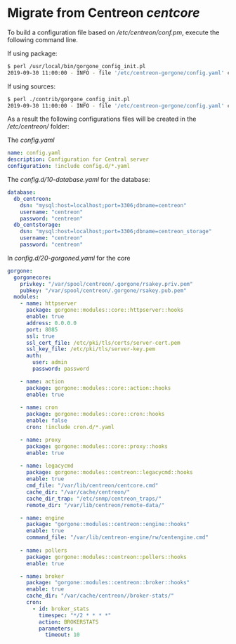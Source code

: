 # Migrate from Centreon *centcore*

To build a configuration file based on */etc/centreon/conf.pm*, execute the following command line.

If using package:

```bash
$ perl /usr/local/bin/gorgone_config_init.pl
2019-09-30 11:00:00 - INFO - file '/etc/centreon-gorgone/config.yaml' created success
```

If using sources:

```bash
$ perl ./contrib/gorgone_config_init.pl
2019-09-30 11:00:00 - INFO - file '/etc/centreon-gorgone/config.yaml' created success
```

As a result the following configurations files will be created in the */etc/centreon/* folder:

The *config.yaml*
```yaml
name: config.yaml
description: Configuration for Central server
configuration: !include config.d/*.yaml
```

The *config.d/10-database.yaml* for the database:

```yaml
database:
  db_centreon:
    dsn: "mysql:host=localhost;port=3306;dbname=centreon"
    username: "centreon"
    password: "centreon"
  db_centstorage:
    dsn: "mysql:host=localhost;port=3306;dbname=centreon_storage"
    username: "centreon"
    password: "centreon"
```

In *config.d/20-gorgoned.yaml* for the core

```yaml
gorgone:
  gorgonecore:
    privkey: "/var/spool/centreon/.gorgone/rsakey.priv.pem"
    pubkey: "/var/spool/centreon/.gorgone/rsakey.pub.pem"
  modules:
    - name: httpserver
      package: gorgone::modules::core::httpserver::hooks
      enable: true
      address: 0.0.0.0
      port: 8085
      ssl: true
      ssl_cert_file: /etc/pki/tls/certs/server-cert.pem
      ssl_key_file: /etc/pki/tls/server-key.pem
      auth:
        user: admin
        password: password

    - name: action
      package: gorgone::modules::core::action::hooks
      enable: true
      
    - name: cron
      package: gorgone::modules::core::cron::hooks
      enable: false
      cron: !include cron.d/*.yaml

    - name: proxy
      package: gorgone::modules::core::proxy::hooks
      enable: true
  
    - name: legacycmd
      package: gorgone::modules::centreon::legacycmd::hooks
      enable: true
      cmd_file: "/var/lib/centreon/centcore.cmd"
      cache_dir: "/var/cache/centreon/"
      cache_dir_trap: "/etc/snmp/centreon_traps/"
      remote_dir: "/var/lib/centreon/remote-data/"

    - name: engine
      package: "gorgone::modules::centreon::engine::hooks"
      enable: true
      command_file: "/var/lib/centreon-engine/rw/centengine.cmd"
      
    - name: pollers
      package: gorgone::modules::centreon::pollers::hooks
      enable: true

    - name: broker
      package: "gorgone::modules::centreon::broker::hooks"
      enable: true
      cache_dir: "/var/cache/centreon//broker-stats/"
      cron:
        - id: broker_stats
          timespec: "*/2 * * * *"
          action: BROKERSTATS
          parameters:
            timeout: 10
```
